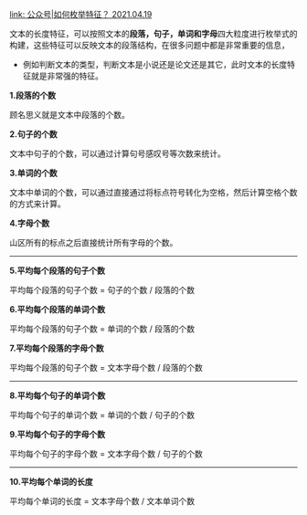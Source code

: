 [link: 公众号|如何枚举特征？ 2021.04.19](https://mp.weixin.qq.com/s/6JjowJkoHCDgzWeUEuRNiQ)

文本的长度特征，可以按照文本的**段落，句子，单词和字母**四大粒度进行枚举式的构建，这些特征可以反映文本的段落结构，在很多问题中都是非常重要的信息，

- 例如判断文本的类型，判断文本是小说还是论文还是其它，此时文本的长度特征就是非常强的特征。



**1.段落的个数**

顾名思义就是文本中段落的个数。



**2.句子的个数**

文本中句子的个数，可以通过计算句号感叹号等次数来统计。



**3.单词的个数**

文本中单词的个数，可以通过直接通过将标点符号转化为空格，然后计算空格个数的方式来计算。



**4.字母个数**

山区所有的标点之后直接统计所有字母的个数。

---

**5.平均每个段落的句子个数**

平均每个段落的句子个数 = 句子的个数 / 段落的个数



**6.平均每个段落的单词个数**

平均每个段落的句子个数 = 单词的个数 / 段落的个数



**7.平均每个段落的字母个数**

平均每个段落的句子个数 = 文本字母个数 / 段落的个数

---

**8.平均每个句子的单词个数**

平均每个句子的单词个数 = 单词的个数 / 句子的个数



**9.平均每个句子的字母个数**

平均每个句子的字母个数 = 文本字母个数 / 句子的个数

---

**10.平均每个单词的长度**

平均每个单词的长度 = 文本字母个数 / 文本单词个数